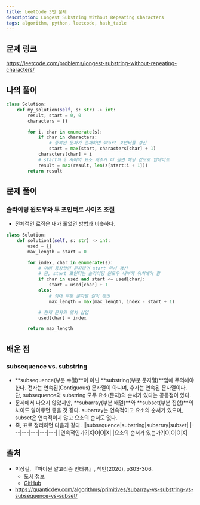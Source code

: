 ```yaml
---
title: LeetCode 3번 문제
description: Longest Substring Without Repeating Characters
tags: algorithm, python, leetcode, hash_table
---
```


## 문제 링크

https://leetcode.com/problems/longest-substring-without-repeating-characters/

## 나의 풀이

```python
class Solution:
    def my_solution(self, s: str) -> int:
        result, start = 0, 0
        characters = {}

        for i, char in enumerate(s):
            if char in characters:
                # 중복된 문자가 존재하면 start 포인터를 갱신
                start = max(start, characters[char] + 1)
            characters[char] = i
            # start와 i 사이의 요소 개수가 더 길면 해당 값으로 업데이트
            result = max(result, len(s[start:i + 1]))
        return result
```

## 문제 풀이

### 슬라이딩 윈도우와 투 포인터로 사이즈 조절

- 전체적인 로직은 내가 풀었던 방법과 비슷하다.

```python
class Solution:
    def solution1(self, s: str) -> int:
        used = {}
        max_length = start = 0

        for index, char in enumerate(s):
            # 이미 등장했던 문자라면 start 위치 갱신
            # 단, start 포인터는 슬라이딩 윈도우 내부에 위치해야 함
            if char in used and start <= used[char]:
                start = used[char] + 1
            else:
                # 최대 부분 문자열 길이 갱신
                max_length = max(max_length, index - start + 1)

            # 현재 문자의 위치 삽입
            used[char] = index

        return max_length
```

## 배운 점

### subsequence vs. substring

- **subsequence(부분 수열)**이 아닌 **substring(부분 문자열)**임에 주의해야 한다. 전자는 연속된(Contiguous) 문자열이 아니며, 후자는 연속된 문자열이다. 단, subsequence와 substring 모두 요소(문자)의 순서가 있다는 공통점이 있다.
- 문제에서 나오지 않았지만, **subarray(부분 배열)**와 **subset(부분 집합)**의 차이도 알아두면 좋을 것 같다. subarray는 연속적이고 요소의 순서가 있으며, subset은 연속적이지 않고 요소의 순서도 없다.
- 즉, 표로 정리하면 다음과 같다.
  ||subsequence|substring|subarray|subset|
  |---|---|---|---|---|
  |연속적인가?|X|O|O|X|
  |요소의 순서가 있는가?|O|O|O|X|

## 출처

- 박상길, 『파이썬 알고리즘 인터뷰』, 책만(2020), p303-306.
  - [도서 정보](https://www.onlybook.co.kr/entry/algorithm-interview)
  - [GitHub](https://github.com/onlybooks/algorithm-interview)
- https://quanticdev.com/algorithms/primitives/subarray-vs-substring-vs-subsequence-vs-subset/
